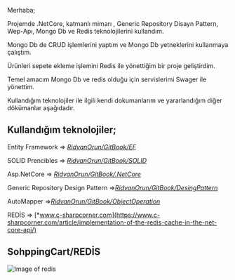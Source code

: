Merhaba;

Projemde .NetCore, katmanlı mimarı , Generic Repository Disayn Pattern, Wep-Apı, Mongo Db ve Redis teknolojilerini kullandım. 

Mongo Db de CRUD işlemlerini yaptım ve Mongo Db yetneklerini kullanmaya çalıştım.

Ürünleri sepete ekleme işlemini Redis ile yönettiğim bir proje geliştirdim.  

Temel amacım Mongo Db ve redis olduğu için servislerimi Swager ile yönettim.

Kullandığım teknolojiler ile ilgili kendi dokumanlarım ve yararlandığım diğer dökümanlar aşağıdadır.

## Kullandığım teknolojiler;

Entity Framework =>  [*RidvanOrun/GitBook/EF*](https://ridvanorun.gitbook.io/entity-framework/) 

SOLID Prencibles =>  [*RidvanOrun/GitBook/SOLID*](https://ridvanorun.gitbook.io/solid/) 

Asp.NetCore => [*RidvanOrun/GitBook/.NetCore*](https://ridvanorun.gitbook.io/asp-net-core/)

Generic Repository Design Pattern =>[*RidvanOrun/GitBook/DesingPattern*](https://ridvanorun.gitbook.io/desing-patterns/)

AutoMapper =>[*RidvanOrun/GitBook/ObjectOperation*](https://ridvanorun.gitbook.io/object-operation/)

REDİS => [*www.c-sharpcorner.com](https://www.c-sharpcorner.com/article/implementation-of-the-redis-cache-in-the-net-core-api/)

## SohppingCart/REDİS

![Image of redis](https://files.gitbook.com/v0/b/gitbook-x-prod.appspot.com/o/spaces%2FGCfkaESkuLEjtF9kvee0%2Fuploads%2FErxkxbmLcktH2JSNX9Ma%2F6276ff32-dcb7-4631-8380-c206e911afbf.jpg?alt=media&token=fc12e96d-bfa2-4915-9bf7-865d210add4e)
